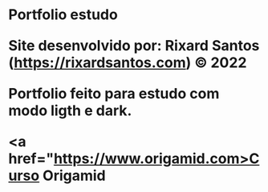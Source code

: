 <h1>Portfolio estudo</h1s>

Site desenvolvido por: Rixard Santos (https://rixardsantos.com)
© 2022

Portfolio feito para estudo
com modo ligth e dark.

<a href="https://www.origamid.com>Curso Origamid</a>
